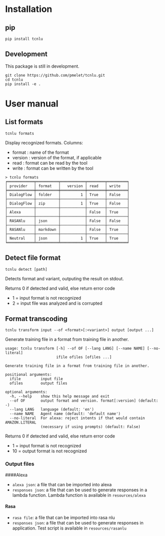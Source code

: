 # Installation
## pip

    pip install tcnlu

## Development

This package is still in development.

    git clone https://github.com/pmelet/tcnlu.git
    cd tcnlu
    pip install -e .

# User manual

## List formats

    tcnlu formats

Display recognized formats. Columns:

 - format  : name of the format
 - version : version of the format, if applicable
 - read    : format can be read by the tool
 - write   : format can be written by the tool

```
> tcnlu formats
╒════════════╤══════════╤═══════════╤════════╤═════════╕
│ provider   │ format   │   version │ read   │ write   │
╞════════════╪══════════╪═══════════╪════════╪═════════╡
│ DialogFlow │ folder   │         1 │ True   │ False   │
├────────────┼──────────┼───────────┼────────┼─────────┤
│ DialogFlow │ zip      │         1 │ True   │ False   │
├────────────┼──────────┼───────────┼────────┼─────────┤
│ Alexa      │          │           │ False  │ True    │
├────────────┼──────────┼───────────┼────────┼─────────┤
│ RASANlu    │ json     │           │ False  │ False   │
├────────────┼──────────┼───────────┼────────┼─────────┤
│ RASANlu    │ markdown │           │ False  │ True    │
├────────────┼──────────┼───────────┼────────┼─────────┤
│ Neutral    │ json     │         1 │ True   │ True    │
╘════════════╧══════════╧═══════════╧════════╧═════════╛
```

## Detect file format
    tcnlu detect [path]

Detects format and variant, outputing the result on stdout.

Returns 0 if detected and valid, else return error code

 - 1 = input format is not recognized
 - 2 = input file was analyzed and is corrupted

## Format transcoding
    tcnlu transform input --of <format>[:<variant>] output [output ...]

Generate training file in a format from training file in another.

```
usage: tcnlu transform [-h] --of OF [--lang LANG] [--name NAME] [--no-literal]
                       ifile ofiles [ofiles ...]

Generate training file in a format from training file in another.

positional arguments:
  ifile         input file
  ofiles        output files

optional arguments:
  -h, --help    show this help message and exit
  --of OF       output format and version. format[:version] (default: -)
  --lang LANG   language (default: 'en')
  --name NAME   Agent name (default: 'default name')
  --no-literal  For alexa: reject intents if that would contain AMAZON.LITERAL
                (necessary if using prompts) (default: False)
```

Returns 0 if detected and valid, else return error code

 - 1 = input format is not recognized
 - 10 = output format is not recognized

### Output files
####Alexa

 - `alexa json`: a file that can be imported into alexa
 - `responses json`: a file that can be used to generate responses in a lambda function. Lambda function is available in `resources/alexa`

#### Rasa

 - `rasa file`: a file that can be imported into rasa nlu
 - `responses json`: a file that can be used to generate responses in application. Test script is available in `resources/rasanlu`